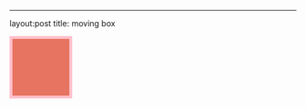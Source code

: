 ---
layout:post
title: moving box


<html lang="en">
<head>
    <meta charset="UTF-8"></meta>
    <meta content="IE=edge" http-equiv="X-UA-Compatible"></meta>
    <meta content="width=device-width, initial-scale=1.0" name="viewport"></meta>
    <style>
        .box{
            width:100px;
            height:100px;
            background-color:rgb(230, 116, 96);
            border:5px solid pink;
            cursor: pointer;
        }
    </style>
    <title>Document</title>
</head>
<body>
    <div class="box"></div>
<script>
   const $box = document.querySelector('.box');

   const initialMousePos = {x:0 , y:0};
   const offset = {x:0 , y:0};

   const move = e => {
       offset.x = e.clientX - initialMousePos.x;
       offset.y = e.clientY - initialMousePos.y;

       $box.style.transform = `translate3d(${offset.x}px,${offset.y}px,0)`;
   }
   $box.addEventListener('mousedown', e=>{
       initialMousePos.x = e.clientX - offset.x;
       initialMousePos.y = e.clientY - offset.y;

     document.addEventListener('mousemove',move);
   });

   $box.addEventListener('mouseup',() => {
       document.removeEventListener('mousemove',move);
   })
</script>
</body>
</html>
